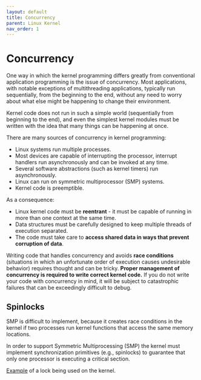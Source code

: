 ```yaml
---
layout: default
title: Concurrency
parent: Linux Kernel
nav_order: 1
---
```


# Concurrency

One way in which the kernel programming differs greatly from conventional application programming is the issue of concurrency. Most applications, with notable exceptions of multithreading applications, typically run sequentially, from the beginning to the end, without any need to worry about what else might be happening to change their environment.

Kernel code does not run in such a simple world (sequentially from beginning to the end), and even the simplest kernel modules must be written with the idea that many things can be happening at once.

There are many sources of concurrency in kernel programming:

* Linux systems run multiple processes.
* Most devices are capable of interrupting the processor, interrupt handlers run asynchronously and can be invoked at any time.
* Several software abstractions (such as kernel timers) run asynchronously.
* Linux can run on symmetric multiprocessor (SMP) systems.
* Kernel code is preemptible.

As a consequence:

* Linux kernel code must be **reentrant** - it must be capable of running in more than one context at the same time.
* Data structures must be carefully designed to keep multiple threads of execution separated.
* The code must take care to **access shared data in ways that prevent corruption of data**.

Writing code that handles concurrency and avoids **race conditions** (situations in which an unfortunate order of execution causes undesirable behavior) requires thought and can be tricky. **Proper management of concurrency is required to write correct kernel code.** If you do not write your code with concurrency in mind, it will be subject to catastrophic failures that can be exceedingly difficult to debug.

## Spinlocks

SMP is difficult to implement, because it creates race conditions in the kernel if two processes run kernel functions that access the same memory locations.

In order to support Symmetric Multiprocessing (SMP) the kernel must implement synchronization primitives (e.g., spinlocks) to guarantee that only one processor is executing a critical section.

<!-- Explain different locking mechanism and the various pros and cons of each
Describe the difference between a Mutex and a Spinlock and why would you use one instead of the other?
https://elixir.bootlin.com/linux/v6.11.1/source/kernel/reboot.c#L751 GOOD EXAMPLE OF A MUTEX USE
Why not use spinlocks for everything? -->

[Example](https://elixir.bootlin.com/linux/v6.11/source/kernel/sched/sched.h#L1011) of a lock being used on the kernel.
